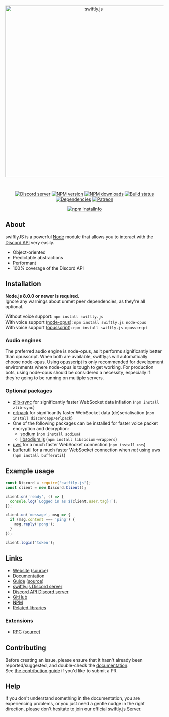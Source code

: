 <div align="center">
  <br />
  <p>
    <a href="https://swiftly.js.org"><img src="https://swiftly.js.org/static/logo.svg" width="546" alt="swiftly.js" /></a>
  </p>
  <br />
  <p>
    <a href="https://discord.gg/Y4yAKBS"><img src="https://discordapp.com/api/guilds/477971677742104597/embed.png" alt="Discord server" /></a>
    <a href="https://www.npmjs.com/package/swiftly.js"><img src="https://img.shields.io/npm/v/swiftly.js.svg?maxAge=3600" alt="NPM version" /></a>
    <a href="https://www.npmjs.com/package/swiftly.js"><img src="https://img.shields.io/npm/dt/swiftly.js.svg?maxAge=3600" alt="NPM downloads" /></a>
    <a href="https://travis-ci.org/iilukas/swiftly.js"><img src="https://travis-ci.org/iilukas/swiftly.js.svg" alt="Build status" /></a>
    <a href="https://david-dm.org/iilukas/swiftly.js"><img src="https://img.shields.io/david/iilukas/swiftly.js.svg?maxAge=3600" alt="Dependencies" /></a>
    <a href="https://www.patreon.com/swiftlyjs"><img src="https://img.shields.io/badge/donate-patreon-F96854.svg" alt="Patreon" /></a>
  </p>
  <p>
    <a href="https://nodei.co/npm/swiftly.js/"><img src="https://nodei.co/npm/swiftly.js.png?downloads=true&stars=true" alt="npm installnfo" /></a>
  </p>
</div>

## About
swiftlyJS is a powerful [Node](https://nodejs.org) module that allows you to interact with the
[Discord API](https://discordapp.com/developers/docs/intro) very easily.

- Object-oriented
- Predictable abstractions
- Performant
- 100% coverage of the Discord API

## Installation
**Node.js 8.0.0 or newer is required.**  
Ignore any warnings about unmet peer dependencies, as they're all optional.

Without voice support: `npm install swiftly.js`  
With voice support ([node-opus](https://www.npmjs.com/package/node-opus)): `npm install swiftly.js node-opus`  
With voice support ([opusscript](https://www.npmjs.com/package/opusscript)): `npm install swiftly.js opusscript`

### Audio engines
The preferred audio engine is node-opus, as it performs significantly better than opusscript. When both are available, swiftly.js will automatically choose node-opus.
Using opusscript is only recommended for development environments where node-opus is tough to get working.
For production bots, using node-opus should be considered a necessity, especially if they're going to be running on multiple servers.

### Optional packages
- [zlib-sync](https://www.npmjs.com/package/zlib-sync) for significantly faster WebSocket data inflation (`npm install zlib-sync`)
- [erlpack](https://github.com/discordapp/erlpack) for significantly faster WebSocket data (de)serialisation (`npm install discordapp/erlpack`)
- One of the following packages can be installed for faster voice packet encryption and decryption:
    - [sodium](https://www.npmjs.com/package/sodium) (`npm install sodium`)
    - [libsodium.js](https://www.npmjs.com/package/libsodium-wrappers) (`npm install libsodium-wrappers`)
- [uws](https://www.npmjs.com/package/uws) for a much faster WebSocket connection (`npm install uws`)
- [bufferutil](https://www.npmjs.com/package/bufferutil) for a much faster WebSocket connection when *not* using uws (`npm install bufferutil`)

## Example usage
```js
const Discord = require('swiftly.js');
const client = new Discord.Client();

client.on('ready', () => {
  console.log(`Logged in as ${client.user.tag}!`);
});

client.on('message', msg => {
  if (msg.content === 'ping') {
    msg.reply('pong');
  }
});

client.login('token');
```

## Links
* [Website](https://swiftly.js.org/) ([source](https://github.com/swiftlyjs/website))
* [Documentation](https://swiftly.js.org/#/docs)
* [Guide](https://swiftlyjs.guide/) ([source](https://github.com/swiftlyjs/guide))
* [swiftly.js Discord server](https://discord.gg/Y4yAKBS)
* [Discord API Discord server](https://discord.gg/discord-api)
* [GitHub](https://github.com/swiftlyjs/swiftly.js)
* [NPM](https://www.npmjs.com/package/swiftly.js)
* [Related libraries](https://discordapi.com/unofficial/libs.html)

### Extensions
* [RPC](https://www.npmjs.com/package/discord-rpc) ([source](https://github.com/swiftlyjs/RPC))

## Contributing
Before creating an issue, please ensure that it hasn't already been reported/suggested, and double-check the
[documentation](https://swiftly.js.org/#/docs).  
See [the contribution guide](https://github.com/swiftlyjs/swiftly.js/blob/master/.github/CONTRIBUTING.md) if you'd like to submit a PR.

## Help
If you don't understand something in the documentation, you are experiencing problems, or you just need a gentle
nudge in the right direction, please don't hesitate to join our official [swiftly.js Server](https://discord.gg/Y4yAKBS).
